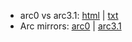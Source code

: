 

* arc0 vs arc3.1: [html](https://rawgit.com/laarc/notebook/master/arc0-3.1.html) | [txt](https://rawgit.com/laarc/notebook/master/arc0-3.1.txt)
* Arc mirrors: [arc0](https://github.com/laarc/arc0) | [arc3.1](https://github.com/laarc/arc3.1)

